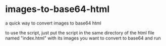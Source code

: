 # images-to-base64-html
a quick way to convert images to base64 html

to use the script, just put the script in the same directory of the html file named "index.html" with its images you want to convert to base64 and run 
